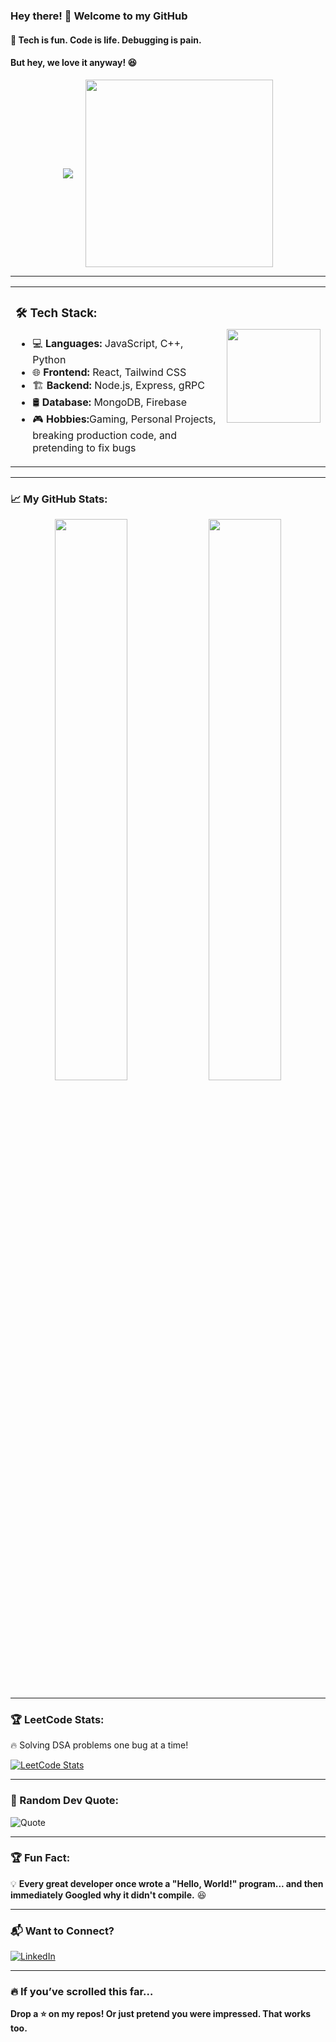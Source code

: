 ### Hey there! 👋 Welcome to my GitHub  

#### 🚀 Tech is fun. Code is life. Debugging is pain.  
#### But hey, we love it anyway! 😆  


<div align="center" style="display: flex; align-items: center; justify-content: center; gap: 20px;">
  <img src="https://readme-typing-svg.herokuapp.com?font=Fira+Code&weight=600&size=22&pause=1000&color=FF5722&center=true&width=600&lines=Full-Stack+Developer;React%2C+MERN%2C+Tailwind%2C+gRPC;Building+Cool+Things+One+Commit+at+a+Time!;Currently+Learning+New+Ways+to+Break+Code+💥" style="vertical-align: middle;">
  <img src="https://media1.tenor.com/m/Obn4E0g2fFQAAAAC/game-gaming.gif" width="300px">
</div>



---

<table style="border-collapse: collapse; border: none;">
   <tr style="border: none;">
    <td style="border: none; vertical-align: middle;">
      <h3>🛠️ Tech Stack:</h3>
      <ul>
        <li>💻 <b>Languages:</b> JavaScript, C++, Python</li>
        <li>🌐 <b>Frontend:</b> React, Tailwind CSS</li>
        <li>🏗️ <b>Backend:</b> Node.js, Express, gRPC</li>
        <li>🛢️ <b>Database:</b> MongoDB, Firebase</li>
        <li>🎮 <b>Hobbies:</b>Gaming, Personal Projects, breaking production code, and pretending to fix bugs  </li>
      </ul>
    </td>
    <td>
      <img src="https://cdn3.emoji.gg/emojis/2487_smugrin.png" width="150px">
    </td>
  </tr>
</table>






---

### 📈 My GitHub Stats:  
<div align="center">
  <img width="48%" src="https://github-readme-stats.vercel.app/api?username=Altener99&show_icons=true&theme=tokyonight" />
  <img width="48%" src="https://github-readme-streak-stats.herokuapp.com/?user=Altener99&theme=tokyonight" />
</div>

---

### 🏆 LeetCode Stats:  
🔥 Solving DSA problems one bug at a time!  

[![LeetCode Stats](https://leetcard.jacoblin.cool/ALTENER?theme=dark&font=Fira%20Code&ext=heatmap)](https://leetcode.com/ALTENER)

---

### 🤖 Random Dev Quote:
![Quote](https://quotes-github-readme.vercel.app/api?type=horizontal&theme=radical)

---

### 🏆 Fun Fact:  
💡 **Every great developer once wrote a "Hello, World!" program... and then immediately Googled why it didn't compile.** 😆  

---

### 📬 Want to Connect?
[![LinkedIn](https://img.shields.io/badge/LinkedIn-Connect-blue?style=for-the-badge&logo=linkedin)](https://www.linkedin.com/in/devanshu-dutta-6640a724b/)  


---

### 🔥 If you’ve scrolled this far…  
**Drop a ⭐ on my repos! Or just pretend you were impressed. That works too.**  
